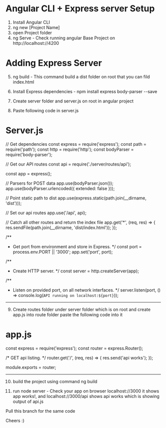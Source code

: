 # Angular CLI + Express server Setup

1) Install Angular CLI
2) ng new [Project Name]
3) open Project folder
4) ng Serve -
	Check running angular Base Project on http://localhost://4200

# Adding Express Server
5) ng build -
	This command build a dist folder on root that you can fild index.html

6) Install Express dependencies -
	npm install express body-parser --save

7) Create server folder and server.js on root in angular project

8) Paste following code in server.js

# Server.js

// Get dependencies
const express = require('express');
const path = require('path');
const http = require('http');
const bodyParser = require('body-parser');

// Get our API routes
const api = require('./server/routes/api');

const app = express();

// Parsers for POST data
app.use(bodyParser.json());
app.use(bodyParser.urlencoded({ extended: false }));

// Point static path to dist
app.use(express.static(path.join(__dirname, 'dist')));

// Set our api routes
app.use('/api', api);

// Catch all other routes and return the index file
app.get('*', (req, res) => {
  res.sendFile(path.join(__dirname, 'dist/index.html'));
});

/**
 * Get port from environment and store in Express.
 */
const port = process.env.PORT || '3000';
app.set('port', port);

/**
 * Create HTTP server.
 */
const server = http.createServer(app);

/**
 * Listen on provided port, on all network interfaces.
 */
server.listen(port, () => console.log(`API running on localhost:${port}`));

________________________________________________________________________________

9) Create routes folder under server folder which is on root and create app.js into route folder
	paste the following code into it

# app.js

const express = require('express');
const router = express.Router();

/* GET api listing. */
router.get('/', (req, res) => {
  res.send('api works');
});

module.exports = router;

_________________________________________________________________________________

10) build the project using command ng build

11) run node server - Check your app on browser localhost://3000 it shows app works!, and localhost://3000/api shows api works which is showing output of api.js

Pull this branch for the same code

Cheers :)